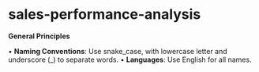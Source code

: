 # sales-performance-analysis

**General Principles** 

•	**Naming Conventions**: Use snake_case, with lowercase letter and underscore (_) to separate words.
•	**Languages**: Use English for all names.
